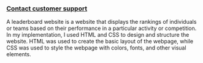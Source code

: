 ### <a href="https://masrulsakib.github.io/leader-board-css3/">Contact customer support</a>

A leaderboard website is a website that displays the rankings of individuals or teams based on their performance in a particular activity or competition. In my implementation, I used HTML and CSS to design and structure the website. HTML was used to create the basic layout of the webpage, while CSS was used to style the webpage with colors, fonts, and other visual elements.
